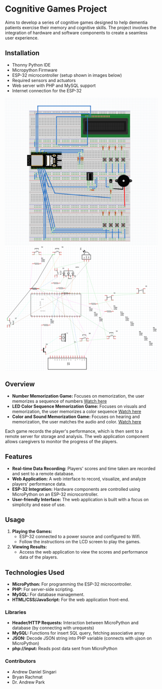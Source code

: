 # Cognitive Games Project

Aims to develop a series of cognitive games designed to help dementia patients exercise their memory and cognitive skills. The project involves the integration of hardware and software components to create a seamless user experience. 

## Installation

- Thonny Python IDE 
- Micropython Firmware
- ESP-32 microcontroller (setup shown in images below)
- Required sensors and actuators 
- Web server with PHP and MySQL support
- Internet connection for the ESP-32

![ESP-32 Breadboard](breadboard.png)
![ESP-32 Circuit](circuit.png)

## Overview

* **Number Memorization Game:** Focuses on memorization, the user memorizes a sequence of numbers [Watch here](https://youtu.be/0-Y1nkv3sm8)
* **LED Color Sequence Memorization Game:** Focuses on visuals and memorization, the user memorizes a color sequence [Watch here](https://youtu.be/rCcM60VJ71o)
* **Color and Sound Memorization Game:** Focuses on hearing and memorization, the user matches the audio and color.  [Watch here](https://youtube.com/shorts/b1Pay0B4rWc?si=Pg0U3IrycSMOKnu9)

Each game records the player's performance, which is then sent to a remote server for storage and analysis. The web application component allows caregivers to monitor the progress of the players.

## Features

- **Real-time Data Recording:** Players' scores and time taken are recorded and sent to a remote database.
- **Web Application:** A web interface to record, visualize, and analyze players' performance data.
- **ESP-32 Integration:** Hardware components are controlled using MicroPython on an ESP-32 microcontroller.
- **User-friendly Interface:** The web application is built with a focus on simplicity and ease of use. 


## Usage

1. **Playing the Games:**
    * ESP-32 connected to a power source and configured to Wifi.
    * Follow the instructions on the LCD screen to play the games.
2. **Viewing Results:**
    * Access the web application to view the scores and performance data of the players.

## Technologies Used

* **MicroPython:** For programming the ESP-32 microcontroller.
* **PHP:** For server-side scripting.
* **MySQL:** For database management.
* **HTML/CSS/JavaScript:** For the web application front-end.

### Libraries

* **Header/HTTP Requests:** Interaction between MicroPython and database (by connecting with urequests)
* **MySQL:** Functions for insert SQL query, fetching associative array
* **JSON:** Decode JSON string into PHP variable (connects with ujson on MicroPython)
* **php://input:** Reads post data sent from MicroPython

### Contributors

- Andrew Daniel Singari
- Bryan Rachmat
- Dr. Andrew Park 


